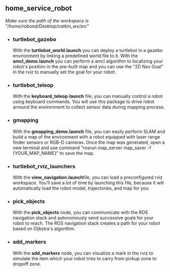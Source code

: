## home_service_robot ##
_Make sure the path of the workspace is "/home/robond/Desktop/catkin_ws/src"_
- ### turtlebot_gazebo ###
  With the **turtlebot_world.launch** you can deploy a turtlebot in a gazebo environment by linking a predefined world file to it. With the **amcl_demo.launch** you can perform a amcl algorithm to localizing your robot's position in the pre-built map and you can use the "2D Nav Goal" in the rviz to manually set the goal for your robot.

- ### turtlebot_teleop ###
  With the **keyboard_teleop.launch** file, you can manually control a robot using keyboard commands. You will use this package to drive robot arround the environment to collect sensor data during mapping process.
  
- ### gmapping ###
  With the **gmapping_demo.launch** file, you can easily perform SLAM and build a map of the environment with a robot equipped with laser range finder sensors or RGB-D cameras. Once the map was generated, open a new terminal and use command "rosrun map_server map_saver -f {YOUR_MAP_NAME}" to save the map.
  
- ### turtlebot_rviz_launchers ###
  With the **view_navigation.launch**file, you can load a preconfigured rviz workspace. You’ll save a lot of time by launching this file, because it will automatically load the robot model, trajectories, and map for you.
  
- ### pick_objects ##
  With the **pick_objects** node, you can communicate with the ROS navigation stack and autonomously send successive goals for your robot to reach. The ROS navigation stack creates a path for your robot based on Dijkstra's algorithm.
  
- ### add_markers ##
  With the **add_markers** node, you can visualize a mark in the rviz to simulate the item which your robot tries to carry from pickup zone to dropoff zone. 
